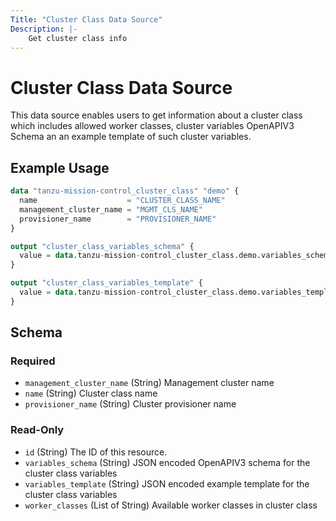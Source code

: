 ```yaml
---
Title: "Cluster Class Data Source"
Description: |-
    Get cluster class info
---
```


# Cluster Class Data Source

This data source enables users to get information about a cluster class which includes allowed worker classes, cluster variables OpenAPIV3 Schema
an an example template of such cluster variables.

## Example Usage

```terraform
data "tanzu-mission-control_cluster_class" "demo" {
  name                    = "CLUSTER_CLASS_NAME"
  management_cluster_name = "MGMT_CLS_NAME"
  provisioner_name        = "PROVISIONER_NAME"
}

output "cluster_class_variables_schema" {
  value = data.tanzu-mission-control_cluster_class.demo.variables_schema
}

output "cluster_class_variables_template" {
  value = data.tanzu-mission-control_cluster_class.demo.variables_template
}
```

<!-- schema generated by tfplugindocs -->
## Schema

### Required

- `management_cluster_name` (String) Management cluster name
- `name` (String) Cluster class name
- `provisioner_name` (String) Cluster provisioner name

### Read-Only

- `id` (String) The ID of this resource.
- `variables_schema` (String) JSON encoded OpenAPIV3 schema for the cluster class variables
- `variables_template` (String) JSON encoded example template for the cluster class variables
- `worker_classes` (List of String) Available worker classes in cluster class
